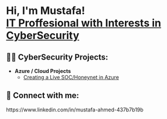 <h1>Hi, I'm Mustafa! <br/><a href="https://github.com/Mustafa9779">IT Proffesional with <a href="https://www.linkedin.com/in//mustafa-ahmed-437b7b19b/">Interests in CyberSecurity</a>

<h2>👨‍💻 CyberSecurity Projects:</h2>

- <b>Azure / Cloud Projects </b>
  - [Creating a Live SOC/Honeynet in Azure](https://github.com/Mustafa9779/Azure-SOC)
  
<h2> 🤳 Connect with me:</h2>
https://www.linkedin.com/in/mustafa-ahmed-437b7b19b


[twitter]: https://twitter.com/joshmadakor
[youtube]: https://www.youtube.com/c/joshmadakor
[instagram]: https://www.instagram.com/joshmadakor/


<!--
**joshmadakor1/joshmadakor1** is a ✨ _special_ ✨ repository because its `README.md` (this file) appears on your GitHub profile.

Here are some ideas to get you started:

- 🔭 I’m currently working on Cloud Soc Project
- 🌱 I’m currently learning everything cyber security
- 👯 I’m looking to collaborate on ...
- 🤔 I’m looking for help with ...
- 💬 Ask me about ...
- 📫 How to reach me: ...
- 😄 Pronouns: ...
- ⚡ Fun fact: ...
-->
